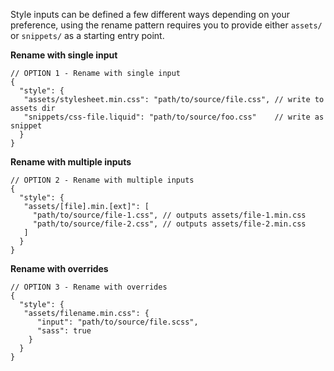 Style inputs can be defined a few different ways depending on your preference, using the rename pattern requires you to provide either `assets/` or `snippets/` as a starting entry point.


**Rename with single input**

```jsonc
// OPTION 1 - Rename with single input
{
  "style": {
   "assets/stylesheet.min.css": "path/to/source/file.css", // write to assets dir
   "snippets/css-file.liquid": "path/to/source/foo.css"    // write as snippet
  }
}
```

**Rename with multiple inputs**

```jsonc
// OPTION 2 - Rename with multiple inputs
{
  "style": {
   "assets/[file].min.[ext]": [
     "path/to/source/file-1.css", // outputs assets/file-1.min.css
     "path/to/source/file-2.css", // outputs assets/file-2.min.css
   ]
  }
}
```

**Rename with overrides**

```jsonc
// OPTION 3 - Rename with overrides
{
  "style": {
   "assets/filename.min.css": {
      "input": "path/to/source/file.scss",
      "sass": true
    }
  }
}
```


